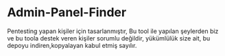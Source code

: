 # Admin-Panel-Finder
Pentesting yapan kişiler için tasarlanmıştır, Bu tool ile yapılan şeylerden biz ve bu toola destek veren kişiler sorumlu değildir, yükümlülük size ait, bu depoyu indiren,kopyalayan kabul etmiş sayılır.
